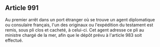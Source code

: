 Article 991
----
Au premier arrêt dans un port étranger où se trouve un agent diplomatique ou
consulaire français, l'un des originaux ou l'expédition du testament est remis,
sous pli clos et cacheté, à celui-ci. Cet agent adresse ce pli au ministre
chargé de la mer, afin que le dépôt prévu à l'article 983 soit effectué.

